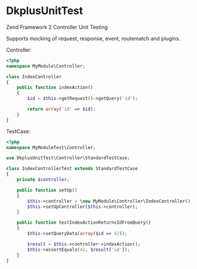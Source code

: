 DkplusUnitTest
==========

Zend Framework 2 Controller Unit Testing

Supports mocking of request, response, event, routematch and plugins.


Controller:
```php
<?php
namespace MyModule\Controller;

class IndexController
{
    public function indexAction()
    {
        $id = $this->getRequest()->getQuery('id');

        return array('id' => $id);
    }
}
```

TestCase:
```php
<?php
namespace MyModuleTest\Controller;

use DkplusUnitTest\Controller\StandardTestCase;

class IndexControllerTest extends StandardTestCase
{
    private $controller;

    public function setUp()
    {
        $this->controller = \new MyModule\Controller\IndexController();
        $this->setUpController($this->controller);
    }

    public function testIndexActionReturnsIdFromQuery()
    {
        $this->setQueryData(array($id => 42));

        $result = $this->controller->indexAction();
        $this->assertEquals(42, $result['id']);
    }
}
```